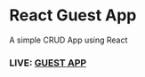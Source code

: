 # React Guest App
A simple CRUD App using React

### LIVE: [GUEST APP](https://mayank-react-guestapp.netlify.com/) 
